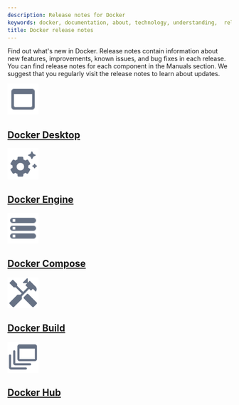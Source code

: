```yaml
---
description: Release notes for Docker
keywords: docker, documentation, about, technology, understanding,  release
title: Docker release notes
---
```


Find out what's new in Docker. Release notes contain information about new
features, improvements, known issues, and bug fixes in each release. You can
find release notes for each component in the Manuals section. We suggest
that you regularly visit the release notes to learn about updates.

<div class="component-container">
    <!--start row-->
    <div class="row">
      <div class="col-xs-12 col-sm-12 col-md-12 col-lg-4 block">
        <div class="component">
             <div class="component-icon">
                 <a href="/desktop/release-notes/"><img src="/assets/images/desktop.svg" alt="desktop release notes" width="70" height="70"></a>
                 </div>
                 <h2 id="desktop release notes"><a href="/desktop/release-notes/">Docker Desktop</a></h2>
        </div>
      </div>
      <div class="col-xs-12 col-sm-12 col-md-12 col-lg-4 block">
        <div class="component">
            <div class="component-icon">
                 <a href="/engine/release-notes/24.0/"><img src="/assets/images/engine-configure-daemon.svg" alt="engine release notes" width="70" height="70"></a>
            </div>
                <h2 id="engine release notes"><a href="/engine/release-notes/24.0/">Docker Engine</a></h2>
         </div>
     </div>
     <div class="col-xs-12 col-sm-12 col-md-12 col-lg-4 block">
        <div class="component">
            <div class="component-icon">
                <a href="/compose/release-notes/"><img src="/assets/images/storage.svg" alt="compose release notes" width="70" height="70"></a>
            </div>
                <h2 id="compose release notes"><a href="/compose/release-notes/">Docker Compose</a></h2>
        </div>
    </div>
    </div>
    <!--start row-->
    <div class="row">
     <div class="col-xs-12 col-sm-12 col-md-12 col-lg-4 block">
        <div class="component">
            <div class="component-icon">
                 <a href="/build/release-notes/"><img src="/assets/images/build-configure-buildkit.svg" alt="build release notes" width="70" height="70"></a>
            </div>
                <h2 id="build release notes"><a href="/build/release-notes/">Docker Build</a></h2>
        </div>
     </div>
     <div class="col-xs-12 col-sm-12 col-md-12 col-lg-4 block">
        <div class="component">
          <div class="component-icon">
                 <a href="/docker-hub/release-notes/"><img src="/assets/images/build-multi-platform.svg" alt="hub release notes" width="70" height="70"></a>
          </div>
                <h2 id="hub release notes"><a href="/docker-hub/release-notes/">Docker Hub</a></h2>
        </div>
      </div>
    </div>
</div>
